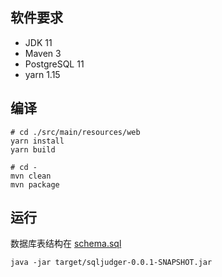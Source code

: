 ## 软件要求
- JDK 11
- Maven 3
- PostgreSQL 11
- yarn 1.15

## 编译
```
# cd ./src/main/resources/web
yarn install
yarn build
```
```
# cd -
mvn clean
mvn package
```

## 运行
数据库表结构在 [schema.sql](https://github.com/zunpiau/SQLJudger/blob/master/schema.sql)
```
java -jar target/sqljudger-0.0.1-SNAPSHOT.jar
```
